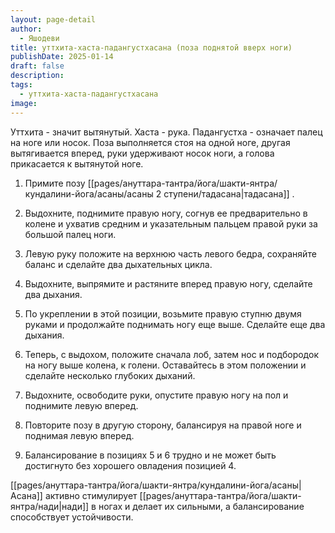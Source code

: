 ```yaml
---
layout: page-detail
author:
  - Яшодеви
title: уттхита-хаста-падангустхасана (поза поднятой вверх ноги)
publishDate: 2025-01-14
draft: false
description: 
tags:
  - уттхита-хаста-падангустхасана
image:
---
```

Уттхита - значит вытянутый. Хаста - рука. Падангустха - означает палец на ноге или носок. Поза выполняется стоя на одной ноге, другая вытягивается вперед, руки удерживают носок ноги, а голова прикасается к вытянутой ноге. 

1. Примите позу [[pages/ануттара-тантра/йога/шакти-янтра/кундалини-йога/асаны/асаны 2 ступени/тадасана|тадасана]] . 

2. Выдохните, поднимите правую ногу, согнув ее предварительно в колене и ухватив средним и указательным пальцем правой руки за большой палец ноги. 

3. Левую руку положите на верхнюю часть левого бедра, сохраняйте баланс и сделайте два дыхательных цикла. 

4. Выдохните, выпрямите и растяните вперед правую ногу, сделайте два дыхания. 

5. По укреплении в этой позиции, возьмите правую ступню двумя руками и продолжайте поднимать ногу еще выше. Сделайте еще два дыхания. 

6. Теперь, с выдохом, положите сначала лоб, затем нос и подбородок на ногу выше колена, к голени. Оставайтесь в этом положении и сделайте несколько глубоких дыханий. 

7. Выдохните, освободите руки, опустите правую ногу на пол и поднимите левую вперед. 

8. Повторите позу в другую сторону, балансируя на правой ноге и поднимая левую вперед. 

9. Балансирование в позициях 5 и 6 трудно и не может быть достигнуто без хорошего овладения позицией 4. 

[[pages/ануттара-тантра/йога/шакти-янтра/кундалини-йога/асаны|Асана]] активно стимулирует [[pages/ануттара-тантра/йога/шакти-янтра/нади|нади]] в ногах и делает их сильными, а балансирование способствует устойчивости.